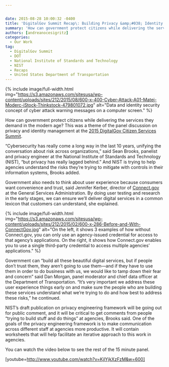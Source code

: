 ```yaml
---


date: 2015-08-28 10:00:32 -0400
title: 'DigitalGov Summit Recap\: Building Privacy &amp;#038; Identity Management in the Open'
summary: 'How can government protect citizens while delivering the services they demand in the modern age? This was a theme of the panel discussion on privacy and identity management at the 2015 DigitalGov Citizen Services Summit. &amp;#8220;Cybersecurity has really come a long way in the last 10 years, unifying the conversation about risk across organizations,&amp;#8221; said'
authors: [andreanocesigritz]
categories:
  - Our Work
tag:
  - DigitalGov Summit
  - DOT
  - National Institute of Standards and Technology
  - NIST
  - Recaps
  - United States Department of Transportation
---
```



{% include image/full-width.html img="https://s3.amazonaws.com/sitesusa/wp-content/uploads/sites/212/2015/08/600-x-400-Cyber-Attack-A01-Matej-Moderc-iStock-Thinkstock-479801072.jpg" alt="Data and identity security concept of cyber attack warning messages on a computer screen." %} 

How can government protect citizens while delivering the services they demand in the modern age? This was a theme of the panel discussion on privacy and identity management at the [2015 DigitalGov Citizen Services Summit](https://www.WHATEVER/2015/06/12/digitalgov-citizen-services-summit-reflections-from-our-livestream-host-and-full-recording-now-available/).

&#8220;Cybersecurity has really come a long way in the last 10 years, unifying the conversation about risk across organizations,&#8221; said Sean Brooks, panelist and privacy engineer at the National Institute of Standards and Technology (NIST), &#8220;but privacy has really lagged behind.&#8221; And NIST is trying to help agencies understand the risks they’re trying to mitigate with controls in their information systems, Brooks added.

Government also needs to think about user experience because consumers want convenience and trust, said Jennifer Kerber, director of [Connect.gov](https://www.connect.gov/) at the General Services Administration. By doing user testing and research in the early stages, we can ensure we’ll deliver digital services in a common lexicon that customers can understand, she explained.


{% include image/full-width.html img="https://s3.amazonaws.com/sitesusa/wp-content/uploads/sites/212/2015/02/600-x-286-Before-and-With-ConnectGov.jpg" alt="On the left, it shows 3 examples of how without Connect.gov, you can only use an agency-issued credential for access to that agency’s applications. On the right, it shows how Connect.gov enables you to use a single third-party credential to access multiple agencies’ applications." %}

Government can &#8220;build all these beautiful digital services, but if people don’t trust them, they aren’t going to use them—and if they have to use them in order to do business with us, we would like to tamp down their fear and concern” said Dan Morgan, panel moderator and chief data officer at the Department of Transportation. “It’s very important we address these user experience things early on and make sure the people who are building these services understand what we’re trying to do and how best to address these risks,” he continued.

NIST’s draft publication on privacy engineering framework will be going out for public comment, and it will be critical to get comments from people “trying to build stuff and do things” at agencies, Brooks said. One of the goals of the privacy engineering framework is to make communication across different staff at agencies more productive. It will contain worksheets that will help facilitate an iterative approach to this work in agencies.

You can watch the video below to see the rest of the 15 minute panel.

[youtube=http://www.youtube.com/watch?v=KjlYjkXzFzM&w=600]